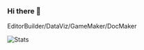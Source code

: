 ### Hi there 👋

EditorBuilder/DataViz/GameMaker/DocMaker

![Stats](https://github-readme-stats.vercel.app/api?username=stephenLYZ&show_icons=true&theme=cobalt&include_all_commits=true)
